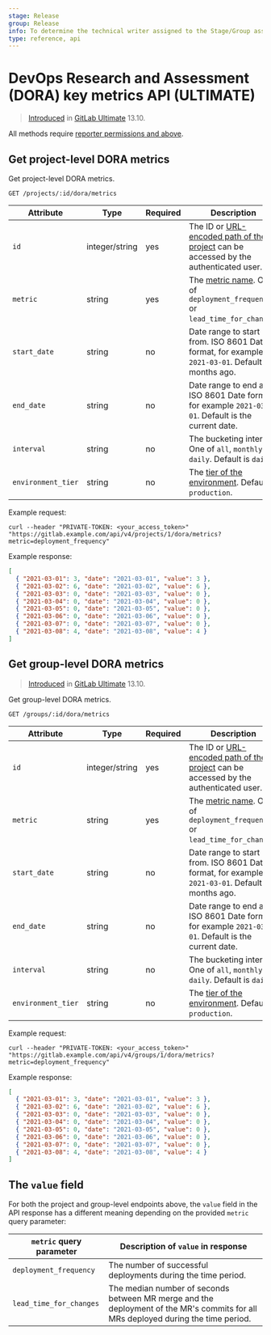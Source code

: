 ```yaml
---
stage: Release
group: Release
info: To determine the technical writer assigned to the Stage/Group associated with this page, see https://about.gitlab.com/handbook/engineering/ux/technical-writing/#assignments
type: reference, api
---
```


# DevOps Research and Assessment (DORA) key metrics API **(ULTIMATE)**

> [Introduced](https://gitlab.com/gitlab-org/gitlab/-/issues/279039) in [GitLab Ultimate](https://about.gitlab.com/pricing/) 13.10.

All methods require [reporter permissions and above](../../user/permissions.md).

## Get project-level DORA metrics

Get project-level DORA metrics.

```plaintext
GET /projects/:id/dora/metrics
```

| Attribute          | Type           | Required | Description                      |
|--------------      |--------        |----------|-----------------------           |
| `id`               | integer/string | yes      | The ID or [URL-encoded path of the project](../README.md#namespaced-path-encoding) can be accessed by the authenticated user. |
| `metric`           | string         | yes      | The [metric name](../../user/analytics/ci_cd_analytics.md#supported-metrics-in-gitlab). One of `deployment_frequency` or `lead_time_for_changes`.  |
| `start_date`       | string         | no       | Date range to start from. ISO 8601 Date format, for example `2021-03-01`. Default is 3 months ago. |
| `end_date`         | string         | no       | Date range to end at. ISO 8601 Date format, for example `2021-03-01`. Default is the current date. |
| `interval`         | string         | no       | The bucketing interval. One of `all`, `monthly` or `daily`. Default is `daily`.   |
| `environment_tier` | string         | no       | The [tier of the environment](../../ci/environments/index.md#deployment-tier-of-environments). Default is `production`.                     |

Example request:

```shell
curl --header "PRIVATE-TOKEN: <your_access_token>" "https://gitlab.example.com/api/v4/projects/1/dora/metrics?metric=deployment_frequency"
```

Example response:

```json
[
  { "2021-03-01": 3, "date": "2021-03-01", "value": 3 },
  { "2021-03-02": 6, "date": "2021-03-02", "value": 6 },
  { "2021-03-03": 0, "date": "2021-03-03", "value": 0 },
  { "2021-03-04": 0, "date": "2021-03-04", "value": 0 },
  { "2021-03-05": 0, "date": "2021-03-05", "value": 0 },
  { "2021-03-06": 0, "date": "2021-03-06", "value": 0 },
  { "2021-03-07": 0, "date": "2021-03-07", "value": 0 },
  { "2021-03-08": 4, "date": "2021-03-08", "value": 4 }
]
```

## Get group-level DORA metrics

> [Introduced](https://gitlab.com/gitlab-org/gitlab/-/issues/279039) in [GitLab Ultimate](https://about.gitlab.com/pricing/) 13.10.

Get group-level DORA metrics.

```plaintext
GET /groups/:id/dora/metrics
```

| Attribute          | Type           | Required | Description                      |
|--------------      |--------        |----------|-----------------------           |
| `id`               | integer/string | yes      | The ID or [URL-encoded path of the project](../README.md#namespaced-path-encoding) can be accessed by the authenticated user. |
| `metric`           | string         | yes      | The [metric name](../../user/analytics/ci_cd_analytics.md#supported-metrics-in-gitlab). One of `deployment_frequency` or `lead_time_for_changes`.  |
| `start_date`       | string         | no       | Date range to start from. ISO 8601 Date format, for example `2021-03-01`. Default is 3 months ago. |
| `end_date`         | string         | no       | Date range to end at. ISO 8601 Date format, for example `2021-03-01`. Default is the current date. |
| `interval`         | string         | no       | The bucketing interval. One of `all`, `monthly` or `daily`. Default is `daily`.   |
| `environment_tier` | string         | no       | The [tier of the environment](../../ci/environments/index.md#deployment-tier-of-environments). Default is `production`.                     |

Example request:

```shell
curl --header "PRIVATE-TOKEN: <your_access_token>" "https://gitlab.example.com/api/v4/groups/1/dora/metrics?metric=deployment_frequency"
```

Example response:

```json
[
  { "2021-03-01": 3, "date": "2021-03-01", "value": 3 },
  { "2021-03-02": 6, "date": "2021-03-02", "value": 6 },
  { "2021-03-03": 0, "date": "2021-03-03", "value": 0 },
  { "2021-03-04": 0, "date": "2021-03-04", "value": 0 },
  { "2021-03-05": 0, "date": "2021-03-05", "value": 0 },
  { "2021-03-06": 0, "date": "2021-03-06", "value": 0 },
  { "2021-03-07": 0, "date": "2021-03-07", "value": 0 },
  { "2021-03-08": 4, "date": "2021-03-08", "value": 4 }
]
```

## The `value` field

For both the project and group-level endpoints above, the `value` field in the
API response has a different meaning depending on the provided `metric` query
parameter:

| `metric` query parameter | Description of `value` in response                                                                                                |
| ------------------------ | --------------------------------------------------------------------------------------------------------------------------------- |
| `deployment_frequency`   | The number of successful deployments during the time period.                                                                      |
| `lead_time_for_changes`  | The median number of seconds between MR merge and the deployment of the MR's commits for all MRs deployed during the time period. |
